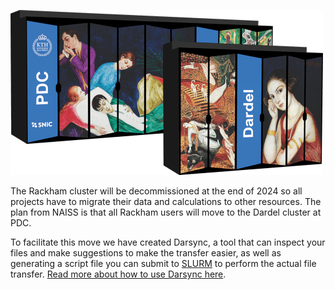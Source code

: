 ![Dardel server racks](./img/dardel_racks.png)

The Rackham cluster will be decommissioned at the end of 2024 so all projects have to migrate their data and calculations to other resources. The plan from NAISS is that all Rackham users will move to the Dardel cluster at PDC.

To facilitate this move we have created Darsync, a tool that can inspect your files and make suggestions to make the transfer easier, as well as generating a script file you can submit to [SLURM](slurm.md) to perform the actual file transfer. [Read more about how to use Darsync here](../darsync.md).

